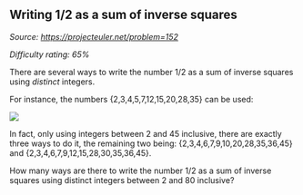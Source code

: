 Writing 1/2 as a sum of inverse squares
---------------------------------------

*Source: https://projecteuler.net/problem=152*


*Difficulty rating: 65%*

There are several ways to write the number 1/2 as a sum of inverse
squares using *distinct* integers.

For instance, the numbers {2,3,4,5,7,12,15,20,28,35} can be used:

![](project/images/p152_sum.gif)

In fact, only using integers between 2 and 45 inclusive, there are
exactly three ways to do it, the remaining two being:
{2,3,4,6,7,9,10,20,28,35,36,45} and {2,3,4,6,7,9,12,15,28,30,35,36,45}.

How many ways are there to write the number 1/2 as a sum of inverse
squares using distinct integers between 2 and 80 inclusive?
